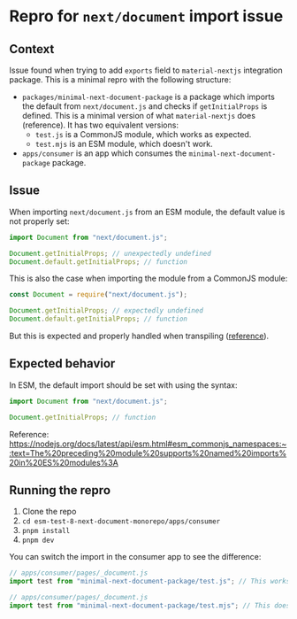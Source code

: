# Repro for `next/document` import issue

## Context

Issue found when trying to add `exports` field to `material-nextjs` integration package.
This is a minimal repro with the following structure:

- `packages/minimal-next-document-package` is a package which imports the default from `next/document.js` and checks if `getInitialProps` is defined. This is a minimal version of what `material-nextjs` does (reference). It has two equivalent versions:
  - `test.js` is a CommonJS module, which works as expected.
  - `test.mjs` is an ESM module, which doesn't work.
- `apps/consumer` is an app which consumes the `minimal-next-document-package` package.

## Issue

When importing `next/document.js` from an ESM module, the default value is not properly set:

```js
import Document from "next/document.js";

Document.getInitialProps; // unexpectedly undefined
Document.default.getInitialProps; // function
```

This is also the case when importing the module from a CommonJS module:

```js
const Document = require("next/document.js");

Document.getInitialProps; // expectedly undefined
Document.default.getInitialProps; // function
```

But this is expected and properly handled when transpiling ([reference](<https://unpkg.com/browse/@mui/material-nextjs@5.15.11/node/v13-pagesRouter/pagesRouterV13Document.js#:~:text=_document.default.getInitialProps(ctx)>)).

## Expected behavior

In ESM, the default import should be set with using the syntax:

```js
import Document from "next/document.js";

Document.getInitialProps; // function
```

Reference: https://nodejs.org/docs/latest/api/esm.html#esm_commonjs_namespaces:~:text=The%20preceding%20module%20supports%20named%20imports%20in%20ES%20modules%3A

## Running the repro

1. Clone the repo
2. `cd esm-test-8-next-document-monorepo/apps/consumer`
3. `pnpm install`
4. `pnpm dev`

You can switch the import in the consumer app to see the difference:

```js
// apps/consumer/pages/_document.js
import test from "minimal-next-document-package/test.js"; // This works
```

```js
// apps/consumer/pages/_document.js
import test from "minimal-next-document-package/test.mjs"; // This doesn't work
```
